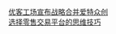   
[优客工场宣布战略合并爱特众创](http://www.dianyue.me/archives/174/zx92pstkrym5zsqy/)  
[选择零售交易平台的思维技巧](http://www.dianyue.me/archives/240/p5tvkoepw9j1h4l0/)